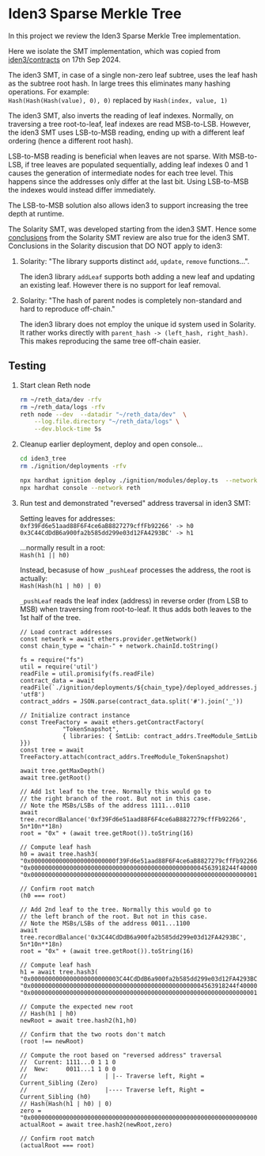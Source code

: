 # Iden3 Sparse Merkle Tree

In this project we review the Iden3 Sparse Merkle Tree implementation.

Here we isolate the SMT implementation, which was copied from [iden3/contracts](https://github.com/iden3/contracts/blob/master/contracts/lib/SmtLib.sol) on 17th Sep 2024.

The iden3 SMT, in case of a single non-zero leaf subtree, uses the leaf hash as the subtree root hash. In large trees this eliminates many hashing operations. For example: <BR />
`Hash(Hash(Hash(value), 0), 0)` replaced by `Hash(index, value, 1)`

The iden3 SMT, also inverts the reading of leaf indexes. Normally, on traversing a tree root-to-leaf, leaf indexes are read MSB-to-LSB. However, the iden3 SMT uses LSB-to-MSB reading, ending up with a different leaf ordering (hence a different root hash). 

LSB-to-MSB reading is beneficial when leaves are not sparse. With MSB-to-LSB, if tree leaves are populated sequentially, adding leaf indexes 0 and 1 causes the generation of intermediate nodes for each tree level. This happens since the addresses only differ at the last bit. Using LSB-to-MSB the indexes would instead differ immediately. 

The LSB-to-MSB solution also allows iden3 to support increasing the tree depth at runtime.

The Solarity SMT, was developed starting from the iden3 SMT. Hence some [conclusions](../solarity_tree/README.md#conclusions) from the Solarity SMT review are also true for the iden3 SMT. Conclusions in the Solarity discusion that DO NOT apply to iden3:

1. Solarity: "The library supports distinct `add`, `update`, `remove` functions...". 

    The iden3 library `addLeaf` supports both adding a new leaf and updating an existing leaf. However there is no support for leaf removal.


1. Solarity: "The hash of parent nodes is completely non-standard and hard to reproduce off-chain."

    The iden3 library does not employ the unique id system used in Solarity. It rather works directly with `parent_hash -> (left_hash, right_hash)`. This makes reproducing the same tree off-chain easier. 


## Testing

1. Start clean Reth node

    ```BASH
    rm ~/reth_data/dev -rfv
    rm ~/reth_data/logs -rfv
    reth node --dev  --datadir "~/reth_data/dev"  \
        --log.file.directory "~/reth_data/logs" \
        --dev.block-time 5s
    ```

1. Cleanup earlier deployment, deploy and open console...

    ```BASH
    cd iden3_tree
    rm ./ignition/deployments -rfv

    npx hardhat ignition deploy ./ignition/modules/deploy.ts  --network reth
    npx hardhat console --network reth
    ```

1. Run test and demonstrated "reversed" address traversal in iden3 SMT:

    Setting leaves for addresses: <BR />
    `0xf39Fd6e51aad88F6F4ce6aB8827279cffFb92266' -> h0` <BR />
    `0x3C44CdDdB6a900fa2b585dd299e03d12FA4293BC' -> h1`

    ...normally result in a root:  <BR />
    `Hash(h1 || h0)`

    Instead, becasuse of how `_pushLeaf` processes the address, the root is actually: <BR />
    `Hash(Hash(h1 | h0) | 0)`

    `_pushLeaf` reads the leaf index (address) in reverse order (from LSB to MSB) when traversing from root-to-leaf. 
    It thus adds both leaves to the 1st half of the tree.

    ```JS
    // Load contract addresses
    const network = await ethers.provider.getNetwork()
    const chain_type = "chain-" + network.chainId.toString()

    fs = require("fs")
    util = require('util')
    readFile = util.promisify(fs.readFile)
    contract_data = await readFile(`./ignition/deployments/${chain_type}/deployed_addresses.json`, 'utf8')
    contract_addrs = JSON.parse(contract_data.split('#').join('_'))

    // Initialize contract instance
    const TreeFactory = await ethers.getContractFactory(
                "TokenSnapshot", 
                { libraries: { SmtLib: contract_addrs.TreeModule_SmtLib }})
    const tree = await TreeFactory.attach(contract_addrs.TreeModule_TokenSnapshot)

    await tree.getMaxDepth()
    await tree.getRoot()

    // Add 1st leaf to the tree. Normally this would go to
    // the right branch of the root. But not in this case.
    // Note the MSBs/LSBs of the address 1111...0110
    await tree.recordBalance('0xf39Fd6e51aad88F6F4ce6aB8827279cffFb92266', 5n*10n**18n)
    root = "0x" + (await tree.getRoot()).toString(16)

    // Compute leaf hash
    h0 = await tree.hash3(
    "0x000000000000000000000000f39Fd6e51aad88F6F4ce6aB8827279cffFb92266",
    "0x0000000000000000000000000000000000000000000000004563918244f40000", 
    "0x0000000000000000000000000000000000000000000000000000000000000001")

    // Confirm root match
    (h0 === root)

    // Add 2nd leaf to the tree. Normally this would go to
    // the left branch of the root. But not in this case.
    // Note the MSBs/LSBs of the address 0011...1100
    await tree.recordBalance('0x3C44CdDdB6a900fa2b585dd299e03d12FA4293BC', 5n*10n**18n)
    root = "0x" + (await tree.getRoot()).toString(16)

    // Compute leaf hash
    h1 = await tree.hash3(
    "0x0000000000000000000000003C44CdDdB6a900fa2b585dd299e03d12FA4293BC",
    "0x0000000000000000000000000000000000000000000000004563918244f40000", 
    "0x0000000000000000000000000000000000000000000000000000000000000001")

    // Compute the expected new root
    // Hash(h1 | h0)
    newRoot = await tree.hash2(h1,h0)

    // Confirm that the two roots don't match
    (root !== newRoot)

    // Compute the root based on "reversed address" traversal
    //  Current: 1111...0 1 1 0
    //  New:     0011...1 1 0 0
    //                      | |-- Traverse left, Right = Current_Sibling (Zero)
    //                      |---- Traverse left, Right = Current_Sibling (h0)
    // Hash(Hash(h1 | h0) | 0)
    zero = "0x0000000000000000000000000000000000000000000000000000000000000000"
    actualRoot = await tree.hash2(newRoot,zero)

    // Confirm root match
    (actualRoot === root)
    ```